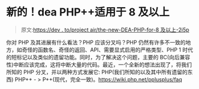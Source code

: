 # 新的！dea PHP++适用于 8 及以上

> 原文:[https://dev . to/project air/the-new-DEA-PHP-for-8 及以上-2i5p](https://dev.to/projectair/the-new-dea-php-for-8-and-above-2i5p)

你对 PHP 及其进展有什么看法？PHP 应该分叉吗？PHP 仍然有许多不一致的地方，如奇怪的函数名、奇怪的返回、API、需要显式启用的严格类型、PHP 1 时代的短标记以及类似的遗留功能。同时，为了解决这个问题，主要的 BC(向后兼容性)中断应该完成，这将中断大量的代码。最近，一个全新的想法出现了，将我们所知的 PHP 分叉，并以两种方式发展它:
PHP(我们所知的以及其中所有遗留的东西)
PHP++ - > P++(现代，完全一致)。https://wiki.php.net/pplusplus/faq